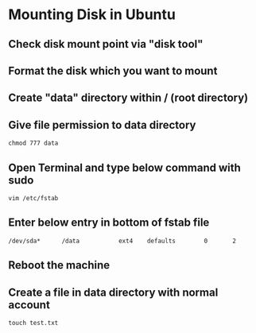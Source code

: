 # Mounting Disk in Ubuntu


## Check disk mount point via "disk tool"

## Format the disk which you want to mount

## Create "data" directory within / (root directory)

## Give file permission to data directory
```
chmod 777 data
```

## Open Terminal and type below command with sudo
```
vim /etc/fstab
```

## Enter below entry in bottom of fstab file
```
/dev/sda*      /data           ext4    defaults        0       2

```
## Reboot the machine

## Create a file in data directory with normal account

```
touch test.txt

```